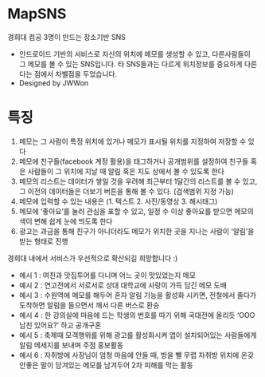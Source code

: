 # MapSNS

경희대 컴공 3명이 만드는 장소기반 SNS

- 안드로이드 기반의 서비스로 자신의 위치에 메모를 생성할 수 있고, 다른사람들이 그 메모를 볼 수 있는 SNS입니다. 타 SNS들과는 다르게 위치정보를 중요하게 다른다는 점에서 차별점을 두었습니다.
- Designed by JWWon

# 특징
1.	메모는 그 사람이 특정 위치에 있거나 메모가 표시될 위치를 지정하여 저장할 수 있다
2.	메모에 친구들(facebook 계정 활용)을 태그하거나 공개범위를 설정하여 친구들 혹은 사람들이 그 위치에 지날 때 알림 혹은 지도 상에서 볼 수 있도록 한다
3.	메모의 리스트는 데이터가 쌓일 것을 우려해 최근부터 1달간의 리스트를 볼 수 있고, 그 이전의 데이터들은 더보기 버튼을 통해 볼 수 있다. (검색범위 지정 가능)
4.	메모에 입력할 수 있는 내용은 (1. 텍스트 2. 사진/동영상 3. 해시태그)
5.	메모에 ‘좋아요’를 눌러 관심을 표할 수 있고, 일정 수 이상 좋아요를 받으면 메모의 색이 변해 쉽게 눈에 띄도록 한다
6.	광고는 과금을 통해 친구가 아니더라도 메모가 위치한 곳을 지나는 사람이 ‘알림’을 받는 형태로 진행

경희대 내에서 서비스가 우선적으로 확산되길 희망합니다 :)

* 예시 1 : 여친과 맛집투어를 다니며 어느 곳이 맛있었는지 메모
* 예시 2 : 연고전에서 서로서로 상대 대학교에 사랑이 가득 담긴 메모 도배
* 예시 3 : 수원역에 메모를 해두어 혼자 알림 기능을 활성화 시키면, 전철에서 졸다가 도착하면 알림을 들으면서 깨서 다른 버스로 환승
* 예시 4 : 한 강의실에 마음에 드는 학생의 번호를 따기 위해 국대전에 올리듯 ‘OOO 남친 있어요?’ 하고 공개구혼
* 예시 5 : 축제때 모객행위를 위해 광고를 활성화시켜 앱이 설치되어있는 사람들에게 알림 메세지를 보내며 주점 홍보활동
* 예시 6 : 자취방에 사장님이 엄청 마음에 안들 때, 방을 뺄 무렵 자취방 위치에 온갖 안좋은 말이 담겨있는 메모를 남겨두어 2차 피해를 막는 활동
